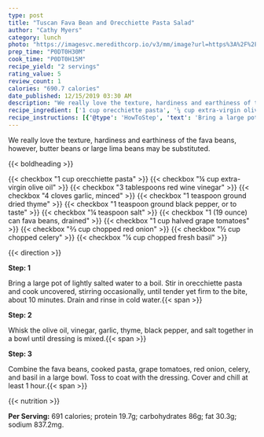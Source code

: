 ```yaml
---
type: post
title: "Tuscan Fava Bean and Orecchiette Pasta Salad"
author: "Cathy Myers"
category: lunch
photo: "https://imagesvc.meredithcorp.io/v3/mm/image?url=https%3A%2F%2Fimages.media-allrecipes.com%2Fuserphotos%2F5607746.jpg"
prep_time: "P0DT0H30M"
cook_time: "P0DT0H15M"
recipe_yield: "2 servings"
rating_value: 5
review_count: 1
calories: "690.7 calories"
date_published: 12/15/2019 03:30 AM
description: "We really love the texture, hardiness and earthiness of the fava beans, however, butter beans or large lima beans may be substituted."
recipe_ingredient: ['1 cup orecchiette pasta', '¼ cup extra-virgin olive oil', '3 tablespoons red wine vinegar', '4 cloves garlic, minced', '1 teaspoon ground dried thyme', '1 teaspoon ground black pepper, or to taste', '¼ teaspoon salt', '1 (19 ounce) can fava beans, drained', '1 cup halved grape tomatoes', '⅔ cup chopped red onion', '½ cup chopped celery', '¼ cup chopped fresh basil']
recipe_instructions: [{'@type': 'HowToStep', 'text': 'Bring a large pot of lightly salted water to a boil. Stir in orecchiette pasta and cook uncovered, stirring occasionally, until tender yet firm to the bite, about 10 minutes. Drain and rinse in cold water.\n'}, {'@type': 'HowToStep', 'text': 'Whisk the olive oil, vinegar, garlic, thyme, black pepper, and salt together in a bowl until dressing is mixed.\n'}, {'@type': 'HowToStep', 'text': 'Combine the fava beans, cooked pasta, grape tomatoes, red onion, celery, and basil in a large bowl. Toss to coat with the dressing. Cover and chill at least 1 hour.\n'}]
---
```


We really love the texture, hardiness and earthiness of the fava beans, however, butter beans or large lima beans may be substituted. 

{{< boldheading >}}

{{< checkbox "1 cup orecchiette pasta" >}}
{{< checkbox "¼ cup extra-virgin olive oil" >}}
{{< checkbox "3 tablespoons red wine vinegar" >}}
{{< checkbox "4 cloves garlic, minced" >}}
{{< checkbox "1 teaspoon ground dried thyme" >}}
{{< checkbox "1 teaspoon ground black pepper, or to taste" >}}
{{< checkbox "¼ teaspoon salt" >}}
{{< checkbox "1 (19 ounce) can fava beans, drained" >}}
{{< checkbox "1 cup halved grape tomatoes" >}}
{{< checkbox "⅔ cup chopped red onion" >}}
{{< checkbox "½ cup chopped celery" >}}
{{< checkbox "¼ cup chopped fresh basil" >}}


{{< direction >}}

**Step: 1**

Bring a large pot of lightly salted water to a boil. Stir in orecchiette pasta and cook uncovered, stirring occasionally, until tender yet firm to the bite, about 10 minutes. Drain and rinse in cold water.{{< span >}}

**Step: 2**

Whisk the olive oil, vinegar, garlic, thyme, black pepper, and salt together in a bowl until dressing is mixed.{{< span >}}

**Step: 3**

Combine the fava beans, cooked pasta, grape tomatoes, red onion, celery, and basil in a large bowl. Toss to coat with the dressing. Cover and chill at least 1 hour.{{< span >}}

{{< nutrition >}}

**Per Serving:** 691 calories; protein 19.7g; carbohydrates 86g; fat 30.3g; sodium 837.2mg.